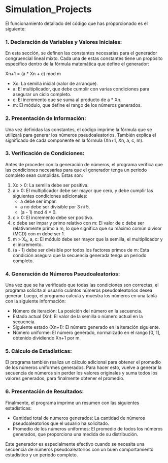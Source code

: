 # Simulation_Projects
El funcionamiento detallado del código que has proporcionado es el siguiente:

### 1. Declaración de Variables y Valores Iniciales:
En esta sección, se definen las constantes necesarias para el generador congruencial lineal mixto. Cada una de estas constantes tiene un propósito específico dentro de la fórmula matemática que define el generador:

Xn+1 = (a * Xn + c) mod m

- Xo: La semilla inicial (valor de arranque).
- a: El multiplicador, que debe cumplir con varias condiciones para asegurar un ciclo completo.
- c: El incremento que se suma al producto de a * Xn.
- m: El módulo, que define el rango de los números generados.

### 2. Presentación de Información:
Una vez definidas las constantes, el código imprime la fórmula que se utilizará para generar los números pseudoaleatorios. También explica el significado de cada componente en la fórmula (Xn+1, Xn, a, c, m).

### 3. Verificación de Condiciones:
Antes de proceder con la generación de números, el programa verifica que las condiciones necesarias para que el generador tenga un periodo completo sean cumplidas. Estas son:

1. Xo > 0: La semilla debe ser positiva.
2. a > 0: El multiplicador debe ser mayor que cero, y debe cumplir las siguientes condiciones adicionales:
   - a debe ser impar.
   - a no debe ser divisible por 3 ni 5.
   - (a - 1) mod 4 = 0.
3. c > 0: El incremento debe ser positivo.
4. c debe ser impar y primo relativo con m: El valor de c debe ser relativamente primo a m, lo que significa que su máximo común divisor (MCD) con m debe ser 1.
5. m > X₀, a, c: El módulo debe ser mayor que la semilla, el multiplicador y el incremento.
6. (a - 1) debe ser divisible por todos los factores primos de m: Esta condición asegura que la secuencia generada tenga un periodo completo.

### 4. Generación de Números Pseudoaleatorios:
Una vez que se ha verificado que todas las condiciones son correctas, el programa solicita al usuario cuántos números pseudoaleatorios desea generar. Luego, el programa calcula y muestra los números en una tabla con la siguiente información:

- Número de iteración: La posición del número en la secuencia.
- Estado actual (Xn): El valor de la semilla o número actual en la secuencia.
- Siguiente estado (Xn+1): El número generado en la iteración siguiente.
- Número uniforme: El número generado, normalizado en el rango [0, 1], obtenido dividiendo Xn+1 por m.

### 5. Cálculo de Estadísticas:
El programa también realiza un cálculo adicional para obtener el promedio de los números uniformes generados. Para hacer esto, vuelve a generar la secuencia de números sin perder los valores originales y suma todos los valores generados, para finalmente obtener el promedio.

### 6. Presentación de Resultados:
Finalmente, el programa imprime un resumen con las siguientes estadísticas:

- Cantidad total de números generados: La cantidad de números pseudoaleatorios que el usuario ha solicitado.
- Promedio de los números uniformes: El promedio de todos los números generados, que proporciona una medida de su distribución.

Este generador es especialmente efectivo cuando se necesita una secuencia de números pseudoaleatorios con un buen comportamiento estadístico y un periodo completo.
